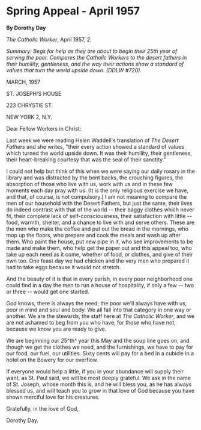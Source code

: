 Spring Appeal - April 1957
==========================

**By Dorothy Day**

*The Catholic Worker*, April 1957, 2.

*Summary: Begs for help as they are about to begin their 25th year of
serving the poor. Compares the Catholic Workers to the desert fathers in
their humility, gentleness, and the way their actions show a standard of
values that turn the world upside down. (DDLW \#720).*

MARCH, 1957

ST. JOSEPH'S HOUSE

223 CHRYSTIE ST.

NEW YORK 2, N.Y.

Dear Fellow Workers in Christ:

Last week we were reading Helen Waddell's translation of *The Desert
Fathers* and she writes, "their every action showed a standard of values
which turned the world upside down. It was their humility, their
gentleness, their heart-breaking courtesy that was the seal of their
sanctity."

I could not help but think of this when we were saying our daily rosary
in the library and was distracted by the bent backs, the crouching
figures, the absorption of those who live with us, work with us and in
these few moments each day pray with us. (It is the only religious
exercise we have, and that, of course, is not compulsory.) I am not
meaning to compare the men of our household with the Desert Fathers, but
just the same, their lives do indeed contrast with that of the world --
their baggy clothes which never fit, their complete lack of
self-consciousness, their satisfaction with little -- food, warmth,
shelter, and a chance to live with and serve others. These are the men
who make the coffee and put out the bread in the mornings, who mop up
the floors, who prepare and cook the meals and wash up after them. Who
paint the house, put new pipe in it, who see improvements to be made and
make them, who help get the paper out and this appeal too, who take up
each need as it come, whether of food, or clothes, and give of their own
too. One feast day we had chicken and the very men who prepared it had
to take eggs because it would not stretch.

And the beauty of it is that in every parish, in every poor neighborhood
one could find in a day the men to run a house of hospitality, if only a
few -- two or three -- would get one started.

God knows, there is always the need; the poor we'll always have with us,
poor in mind and soul and body. We all fall into that category in one
way or another. We are the stewards, the staff here at *The Catholic
Worker*, and we are not ashamed to beg from you who have, for those who
have not, because we know you are ready to give.

We are beginning our 25^th^ year this May and the soup line goes on, and
though we get the clothes we need, and the furnishings, we have to pay
for our food, our fuel, our utilities. Sixty cents will pay for a bed in
a cubicle in a hotel on the Bowery for our overflow.

If everyone would help a little, if you in your abundance will supply
their want, as St. Paul said, we will be most deeply grateful. We ask in
the name of St. Joseph, whose month this is, and he will bless you, as
he has always blessed us, and will teach you to grow in that love of God
because you have shown merciful love for his creatures.

Gratefully, in the love of God,

Dorothy Day.
